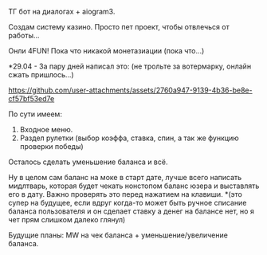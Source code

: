 ТГ бот на диалогах + aiogram3.

Создам систему казино. Просто пет проект, чтобы отвлечься от работы...

Онли 4FUN! Пока что никакой монетазиации (пока что...)

*29.04 - За пару дней написал это: (не трольте за вотермарку, онлайн сжать пришлось...)

https://github.com/user-attachments/assets/2760a947-9139-4b36-be8e-cf57bf53ed7e

По сути имеем:

1. Входное меню.
2. Раздел рулетки (выбор коэффа, ставка, спин, а так же функцию проверки победы)

Осталось сделать уменьшение баланса и всё.

Ну в целом сам баланс на моке в старт дате, лучше всего написать мидлтварь, которая будет чекать нонстопом баланс юзера и выставлять его в дату. Важно проверять это перед нажатием на клавиши. *(это супер на будущее, если вдруг когда-то может быть ручное списание баланса пользователя и он сделает ставку а денег на балансе нет, но я чет прям слишком далеко глянул)

Будущие планы: MW на чек баланса + уменьшение/увеличение баланса.
